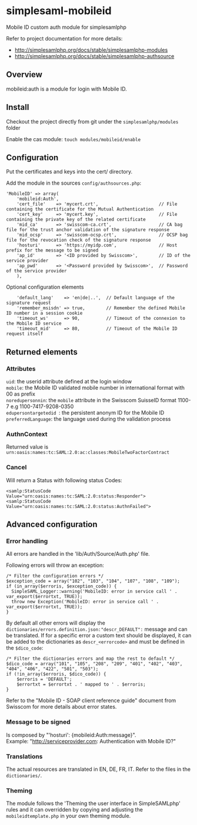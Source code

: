 simplesaml-mobileid
===================

Mobile ID custom auth module for simplesamlphp

Refer to project documentation for more details:
 * http://simplesamlphp.org/docs/stable/simplesamlphp-modules
 * http://simplesamlphp.org/docs/stable/simplesamlphp-authsource

## Overview

mobileid:auth is a module for login with Mobile ID.


## Install
Checkout the project directly from git under the `simplesamlphp/modules` folder

Enable the cas module:
  `touch modules/mobileid/enable`


## Configuration

Put the certificates and keys into the cert/ directory.

Add the module in the sources `config/authsources.php`:

```
'MobileID' => array(
    'mobileid:Auth',
    'cert_file'    => 'mycert.crt',                       // File containing the certificate for the Mutual Authentication
    'cert_key'     => 'mycert.key',                       // File containing the private key of the related certificate
    'mid_ca'       => 'swisscom-ca.crt',                  // CA bag file for the trust anchor validation of the signature response
    'mid_ocsp'     => 'swisscom-ocsp.crt',                // OCSP bag file for the revocation check of the signature response
    'hosturi'      => 'https://myidp.com',                // Host prefix for the message to be signed
    'ap_id'        => '<ID provided by Swisscom>',        // ID of the service provider
    'ap_pwd'       => '<Password provided by Swisscom>',  // Password of the service provider
    ),
```

Optional configuration elements
```
    'default_lang'    => 'en|de|..',  // Default language of the signature request
    'remember_msisdn' => true,        // Remember the defined Mobile ID number in a session cookie
    'timeout_ws'      => 90,          // Timeout of the connexion to the Mobile ID service
    'timeout_mid'     => 80,          // Timeout of the Mobile ID request itself
```

## Returned elements

### Attributes

`uid`:                  the userid attribute defined at the login window  
`mobile`:               the Mobile ID validated mobile number in international format with 00 as prefix  
`noredupersonnin`:      the `mobile` attribute in the Swisscom SuisseID format 1100-7<mobile> e.g 1100-7417-9208-0350  
`edupersontargetedid `: the persistent anonym ID for the Mobile ID  
`preferredLanguage`:    the language used during the validation process  

### AuthnContext

Returned value is `urn:oasis:names:tc:SAML:2.0:ac:classes:MobileTwoFactorContract`

### Cancel

Will return a Status with following status Codes:
````
<samlp:StatusCode Value="urn:oasis:names:tc:SAML:2.0:status:Responder">
<samlp:StatusCode Value="urn:oasis:names:tc:SAML:2.0:status:AuthnFailed">
````


## Advanced configuration

### Error handling
All errors are handled in the 'lib/Auth/Source/Auth.php' file.

Following errors will throw an exception:  
````
/* Filter the configuration errors */
$exception_code = array("102", "103", "104", "107", "108", "109");
if (in_array($erroris, $exception_code)) {
  SimpleSAML_Logger::warning('MobileID: error in service call ' . var_export($errortxt, TRUE));
  throw new Exception('MobileID: error in service call ' . var_export($errortxt, TRUE));
}
````

By default all other errors will display the `dictionaries/errors.definition.json:"descr_DEFAULT":` message and can be translated. If for a specific error a custom text should be displayed, it can be added to the dictionaries as `descr_<errorcode>` and must be defined in the `$dico_code`:  
````
/* Filter the dictionaries errors and map the rest to default */
$dico_code = array("101", "105", "208", "209", "401", "402", "403", "404", "406", "422", "501", "503");
if (!in_array($erroris, $dico_code)) {
	$erroris = 'DEFAULT';
	$errortxt = $errortxt . ' mapped to ' . $erroris;
}
````

Refer to the "Mobile ID - SOAP client reference guide" document from Swisscom for more details about error states.

### Message to be signed
Is composed by "'hosturi': {mobileid:Auth:message}".  
Example: "http://serviceprovider.com: Authentication with Mobile ID?"

### Translations
The actual resources are translated in EN, DE, FR, IT. Refer to the files in the `dictionaries/`.

### Theming
The module follows the 'Theming the user interface in SimpleSAMLphp' rules and it can overridden by copying and adjusting the `mobileidtemplate.php` in your own theming module.
